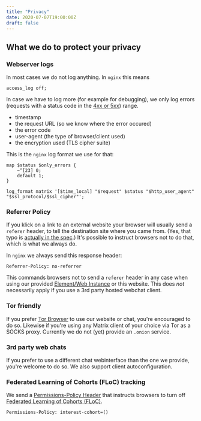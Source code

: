 ```yaml
---
title: "Privacy"
date: 2020-07-07T19:00:00Z
draft: false
---
```


## What we do to protect your privacy

### Webserver logs

In most cases we do not log anything.
In `nginx` this means

```nginx
access_log off;
```

In case we have to log more (for example for debugging), we only log errors (requests with a status code in the  [4xx or 5xx](https://http.cat/)) range.

- timestamp
- the request URL (so we know where the error occured)
- the error code
- user-agent (the type of browser/client used)
- the encryption used (TLS cipher suite)

This is the `nginx` log format we use for that:

```nginx
map $status $only_errors {
    ~^[23] 0;
    default 1;
}

log_format matrix '[$time_local] "$request" $status "$http_user_agent" "$ssl_protocol/$ssl_cipher"';
```

### Referrer Policy

If you klick on a link to an external website your browser will usually send a `referer` header, to tell the destination site where you came from. (Yes, that typo is [actually in the spec](https://tools.ietf.org/html/rfc2616#section-14.36).) It's possible to instruct browsers not to do that, which is what we always do.

In `nginx` we always send this response header:

```nginx
Referrer-Policy: no-referrer
```

This commands browsers not to send a `referer` header in any case when using our provided [Element/Web Instance](https://chat.fairydust.space/) or this website.
This does *not* necessarily apply if you use a 3rd party hosted webchat client.

### Tor friendly

If you prefer [Tor Browser](https://www.torproject.org/download/) to use our website or chat, you're encouraged to do so. Likewise if you're using any Matrix client of your choice via Tor as a SOCKS proxy. Currently we do not (yet) provide an `.onion` service.

### 3rd party web chats

If you prefer to use a different chat webinterface than the one we provide, you're welcome to do so. We also support client autoconfiguration.

### Federated Learning of Cohorts (FLoC) tracking

We send a [Permissions-Policy Header](https://www.w3.org/TR/permissions-policy-1/) that instructs browsers to turn off [Federated Learning of Cohorts (FLoC)](https://github.com/WICG/floc#opting-out-of-computation).

```
Permissions-Policy: interest-cohort=()
```
